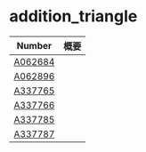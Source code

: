# addition_triangle


| Number | 概要 |
| ----- | ----- | 
| [A062684](https://oeis.org/A062684) | |
| [A062896](https://oeis.org/A062896) | |
| [A337765](https://oeis.org/A337765) | |
| [A337766](https://oeis.org/A337766) | |
| [A337785](https://oeis.org/A337785) | |
| [A337787](https://oeis.org/A337787) | |





